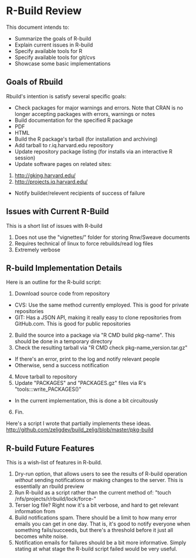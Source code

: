 # R-Build Review

This document intends to:

* Summarize the goals of R-build
* Explain current issues in R-build
* Specify available tools for R
* Specify available tools for git/cvs
* Showcase some basic implementations

## Goals of Rbuild

Rbuild's intention is satisfy several specific goals:

* Check packages for major warnings and errors. Note that CRAN is no longer
  accepting packages with errors, warnings or notes
* Build documentation for the specified R package
 * PDF
 * HTML
* Build the R package's tarball (for installation and archiving)
* Add tarball to r.iq.harvard.edu repository
* Update repository package listing (for installs via an interactive R session)
* Update software pages on related sites:
 1. http://gking.harvard.edu/
 2. http://projects.iq.harvard.edu/
* Notify builder/relevent recipients of success of failure

## Issues with Current R-Build

This is a short list of issues with R-build 

1. Does not use the "vignettes/" folder for storing Rnw/Sweave documents
2. Requires technical of linux to force rebuilds/read log files
3. Extremely verbose

## R-build Implementation Details

Here is an outline for the R-build script:

1. Download source code from repository
 * CVS: Use the same method currently employed. This is good for private
   repositories
 * GIT: Has a JSON API, making it really easy to clone repositories from
   GitHub.com. This is good for public repositories
2. Build the source into a package via "R CMD build pkg-name". This should be
   done in a temporary directory
3. Check the resulting tarball via "R CMD check pkg-name_version.tar.gz"
 * If there's an error, print to the log and notify relevant people
 * Otherwise, send a success notification
4. Move tarball to repository
5. Update "PACKAGES" and "PACKAGES.gz" files via R's "tools:::write_PACKAGES()"
 * In the current implementation, this is done a bit circuitously
6. Fin.

Here's a script I wrote that partially implements these ideas.
  http://github.com/zeligdev/build_zelig/blob/master/pkg-build

## R-build Future Features

This is a wish-list of features in R-build.

1. Dry-run option, that allows users to see the results of R-build operation
   *without* sending notifications or making changes to the server. This is
   essentially an rbuild preview
2. Run R-build as a script rather than the current method of:
   "touch /nfs/projects/r/rbuild/lock/force-<package-name>"
3. Terser log file? Right now it's a bit verbose, and hard to get relevant
   information from
4. Build notifications spam. There should be a limit to how many error emails
   you can get in one day. That is, it's good to notify everyone when something
   fails/succeeds, but there's a threshold before it just all becomes white
   noise.
5. Notification emails for failures should be a bit more informative. Simply
   stating at what stage the R-build script failed would be very useful.

